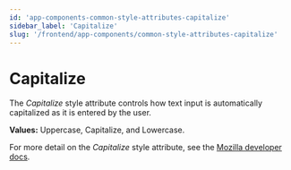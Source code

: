 ```yaml
---
id: 'app-components-common-style-attributes-capitalize'
sidebar_label: 'Capitalize'
slug: '/frontend/app-components/common-style-attributes-capitalize'
---
```

# Capitalize
The *Capitalize* style attribute controls how text input is automatically capitalized as it is entered by the user.

**Values:** Uppercase, Capitalize, and Lowercase.

For more detail on the *Capitalize* style attribute, see the [Mozilla developer docs](https://developer.mozilla.org/en-US/docs/Web/HTML/Global_attributes/autocapitalize).

